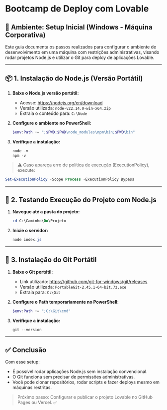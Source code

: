 # Bootcamp de Deploy com Lovable

## 🧰 Ambiente: Setup Inicial (Windows - Máquina Corporativa)

Este guia documenta os passos realizados para configurar o ambiente de desenvolvimento em uma máquina com restrições administrativas, visando rodar projetos Node.js e utilizar o Git para deploy de aplicações Lovable.

---

## 📦 1. Instalação do Node.js (Versão Portátil)

1. **Baixe o Node.js versão portátil:**
   - Acesse: https://nodejs.org/en/download
   - Versão utilizada: `node-v22.14.0-win-x64.zip`
   - Extraia o conteúdo para: `C:\Node`

2. **Configure o ambiente no PowerShell:**
   ```powershell
   $env:Path += ";$PWD;$PWD\node_modules\npm\bin;$PWD\bin"
   ```

3. **Verifique a instalação:**
   ```powershell
   node -v
   npm -v
   ```

> ⚠️ Caso apareça erro de política de execução (ExecutionPolicy), execute:
```powershell
Set-ExecutionPolicy -Scope Process -ExecutionPolicy Bypass
```

---

## 🧪 2. Testando Execução do Projeto com Node.js

1. **Navegue até a pasta do projeto:**
   ```powershell
   cd C:\Caminho\Do\Projeto
   ```

2. **Inicie o servidor:**
   ```powershell
   node index.js
   ```

---

## 🔧 3. Instalação do Git Portátil

1. **Baixe o Git portátil:**
   - Link utilizado: https://github.com/git-for-windows/git/releases
   - Versão utilizada: `PortableGit-2.45.1-64-bit.7z.exe`
   - Extraia para: `C:\Git`

2. **Configure o Path temporariamente no PowerShell:**
   ```powershell
   $env:Path += ";C:\Git\cmd"
   ```

3. **Verifique a instalação:**
   ```powershell
   git --version
   ```

---

## ✅ Conclusão

Com esse setup:
- É possível rodar aplicações Node.js sem instalação convencional.
- O Git funciona sem precisar de permissões administrativas.
- Você pode clonar repositórios, rodar scripts e fazer deploys mesmo em máquinas restritas.

> Próximo passo: Configurar e publicar o projeto Lovable no GitHub Pages ou Vercel. ✅